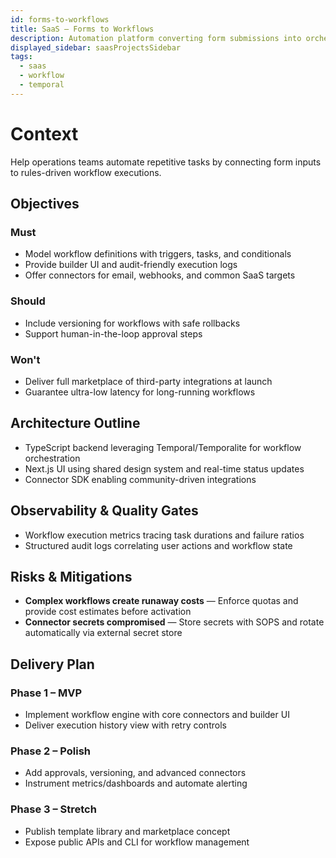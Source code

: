 ```yaml
---
id: forms-to-workflows
title: SaaS – Forms to Workflows
description: Automation platform converting form submissions into orchestrated workflows.
displayed_sidebar: saasProjectsSidebar
tags:
  - saas
  - workflow
  - temporal
---
```


# Context

Help operations teams automate repetitive tasks by connecting form inputs to rules-driven workflow executions.

## Objectives

### Must
- Model workflow definitions with triggers, tasks, and conditionals
- Provide builder UI and audit-friendly execution logs
- Offer connectors for email, webhooks, and common SaaS targets

### Should
- Include versioning for workflows with safe rollbacks
- Support human-in-the-loop approval steps

### Won't
- Deliver full marketplace of third-party integrations at launch
- Guarantee ultra-low latency for long-running workflows

## Architecture Outline

- TypeScript backend leveraging Temporal/Temporalite for workflow orchestration
- Next.js UI using shared design system and real-time status updates
- Connector SDK enabling community-driven integrations

## Observability & Quality Gates

- Workflow execution metrics tracing task durations and failure ratios
- Structured audit logs correlating user actions and workflow state

## Risks & Mitigations

- **Complex workflows create runaway costs** — Enforce quotas and provide cost estimates before activation
- **Connector secrets compromised** — Store secrets with SOPS and rotate automatically via external secret store

## Delivery Plan

### Phase 1 – MVP
- Implement workflow engine with core connectors and builder UI
- Deliver execution history view with retry controls

### Phase 2 – Polish
- Add approvals, versioning, and advanced connectors
- Instrument metrics/dashboards and automate alerting

### Phase 3 – Stretch
- Publish template library and marketplace concept
- Expose public APIs and CLI for workflow management
